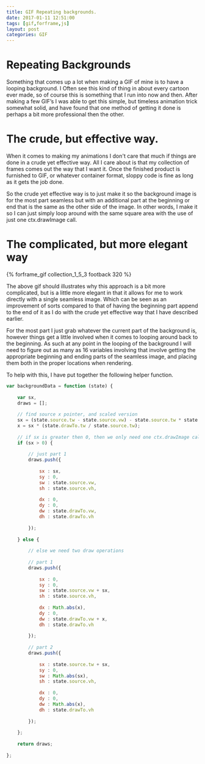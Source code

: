 ```yaml
---
title: GIF Repeating backgrounds.
date: 2017-01-11 12:51:00
tags: [gif,forframe,js]
layout: post
categories: GIF
---
```


# Repeating Backgrounds

Something that comes up a lot when making a GIF of mine is to have a looping background. I Often see this kind of thing in about every cartoon ever made, so of course this is something that I run into now and then. After making a few GIF’s I was able to get this simple, but timeless animation trick somewhat solid, and have found that one method of getting it done is perhaps a bit more professional then the other.

<!-- more -->


# The crude, but effective way.

When it comes to making my animations I don't care that much if things are done in a crude yet effective way. All I care about is that my collection of frames comes out the way that I want it. Once the finished product is furnished to GIF, or whatever container format, sloppy code is fine as long as it gets the job done.

So the crude yet effective way is to just make it so the background image is for the most part seamless but with an additional part at the beginning or end that is the same as the other side of the image. In other words, I make it so I can just simply loop around with the same square area with the use of just one ctx.drawImage call.

# The complicated, but more elegant way

<!-- ![repeating background](/img/footback_1_320.gif) -->
{% forframe_gif collection_1_5_3 footback 320 %}

The above gif should illustrates why this approach is a bit more complicated, but is a little more elegant in that it allows for me to work directly with a single seamless image. Which can be seen as an improvement of sorts compared to that of having the beginning part append to the end of it as I do with the crude yet effective way that I have described earlier.

For the most part I just grab whatever the current part of the background is, however things get a little involved when it comes to looping around back to the beginning. As such at any point in the looping of the background I will need to figure out as many as 16 variables involving that involve getting the appropriate beginning and ending parts of the seamless image, and placing them both in the proper locations when rendering. 

To help with this, I have put together the following helper function.

```js
var backgroundData = function (state) {
 
    var sx,
    draws = [];
 
    // find source x pointer, and scaled version
    sx = (state.source.tw - state.source.vw) - state.source.tw * state.percent;
    x = sx * (state.drawTo.tw / state.source.tw);
 
    // if sx is greater then 0, then we only need one ctx.drawImage call
    if (sx > 0) {
 
        // just part 1
        draws.push({
 
            sx : sx,
            sy : 0,
            sw : state.source.vw,
            sh : state.source.vh,
 
            dx : 0,
            dy : 0,
            dw : state.drawTo.vw,
            dh : state.drawTo.vh
 
        });
 
    } else {
 
        // else we need two draw operations
 
        // part 1
        draws.push({
 
            sx : 0,
            sy : 0,
            sw : state.source.vw + sx,
            sh : state.source.vh,
 
            dx : Math.abs(x),
            dy : 0,
            dw : state.drawTo.vw + x,
            dh : state.drawTo.vh
 
        });
 
        // part 2
        draws.push({
 
            sx : state.source.tw + sx,
            sy : 0,
            sw : Math.abs(sx),
            sh : state.source.vh,
 
            dx : 0,
            dy : 0,
            dw : Math.abs(x),
            dh : state.drawTo.vh
 
        });
 
    };
 
    return draws;
 
};
```